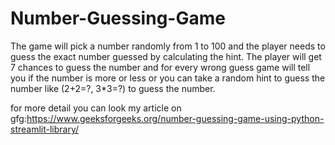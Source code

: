 # Number-Guessing-Game
The game will pick a number randomly from 1 to 100 and the player needs to guess the exact number guessed by calculating the hint. The player will get 7 chances to guess the number and for every wrong guess game will tell you if the number is more or less or you can take a random hint to guess the number like (2+2=?, 3*3=?) to guess the number.

for more detail you can look my article on gfg:https://www.geeksforgeeks.org/number-guessing-game-using-python-streamlit-library/
